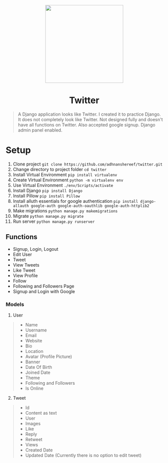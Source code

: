 <p align="center" ><img width="250px" src="https://www.freepnglogos.com/uploads/twitter-logo-png/twitter-logo-vector-png-clipart-1.png"></p>
<h1 align="center">Twitter</h1>

> A Django application looks like Twitter. I created it to practice Django. It does not completely look like Twitter. Not designed fully and doesn't have all functions on Twitter. Also accepted google signup. Django admin panel enabled.



# Setup
1. Clone project `git clone https://github.com/adhnanshereef/twitter.git`
2. Change directory to project folder `cd twitter`
3. Install Virtual Environment `pip install virtualenv`
4. Create Virtual Environment `python -m virtualenv env`
5. Use Virtual Environment `./env/Scripts/activate`
6. Install Django `pip install Django`
7. Install Pillow `pip install Pillow`
8. Install alluth essentials for google authentication `pip install django-allauth google-auth google-auth-oauthlib google-auth-httplib2`
9. Make migrations `python manage.py makemigrations`
10. Migrate `python manage.py migrate`
11. Run server `python manage.py runserver`


## Functions
* Signup, Login, Logout
* Edit User
* Tweet
* View Tweets
* Like Tweet
* View Profile
* Follow
* Following and Followers Page
* Signup and Login with Google

### Models
1. User
  > * Name
  > * Username
  > * Email
  > * Website
  > * Bio
  > * Location
  > * Avatar (Profile Picture)
  > * Banner
  > * Date Of Birth
  > * Joined Date
  > * Theme
  > * Following and Followers
  > * Is Online 
  > 
2. Tweet
  > * Id
  > * Content as text
  > * User
  > * Images
  > * Like
  > * Reply
  > * Retweet
  > * Views
  > * Created Date
  > * Updated Date (Currently there is no option to edit tweet)
